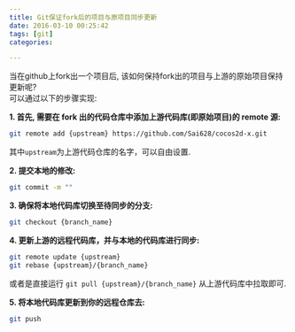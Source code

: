 ```yaml
---
title: Git保证fork后的项目与原项目同步更新
date: 2016-03-10 00:25:42
tags: [git]
categories:

---
```



当在github上fork出一个项目后, 该如何保持fork出的项目与上游的原始项目保持更新呢?  
可以通过以下的步骤实现:

<!-- more -->

__1. 首先, 需要在 fork 出的代码仓库中添加上游代码库(即原始项目)的 remote 源:__

``` bash
git remote add {upstream} https://github.com/Sai628/cocos2d-x.git
```

其中`upstream`为上游代码仓库的名字，可以自由设置.
	
__2. 提交本地的修改:__

``` bash
git commit -m ""
```
	
__3. 确保将本地代码库切换至待同步的分支:__

``` bash
git checkout {branch_name}
```

__4. 更新上游的远程代码库，并与本地的代码库进行同步:__

``` bash
git remote update {upstream}
git rebase {upstream}/{branch_name}
```

或者是直接运行 `git pull {upstream}/{branch_name}` 从上游代码库中拉取即可.

__5. 将本地代码库更新到你的远程仓库去:__

``` bash
git push
```
    
